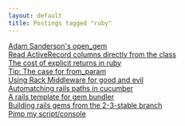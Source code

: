 ```yaml
---
layout: default
title: Postings tagged "ruby"
---
```

[Adam Sanderson's open_gem](http:///2009/05/adam-sandersons-open-gem)<br />
[Read ActiveRecord columns directly from the class](http:///2009/05/read-active-record-columns-directly-from-the-class)<br />
[The cost of explicit returns in ruby](http:///2009/08/the-cost-of-explicit-returns-in-ruby)<br />
[Tip: The case for from_param](http:///2009/09/tip-the-case-for-from-param)<br />
[Using Rack Middleware for good and evil](http:///2009/05/using-rack-middleware-for-good-and-evil)<br />
[Automatching rails paths in cucumber](http:///2009/05/automatching-rails-paths-in-cucumber)<br />
[A rails template for gem bundler](http:///2009/11/a-rails-template-for-gem-bundler)<br />
[Building rails gems from the 2-3-stable branch](http:///2009/11/building-gems-from-a-rails-branch)<br />
[Pimp my script/console](http:///2009/06/pimp-my-script-console)<br />

